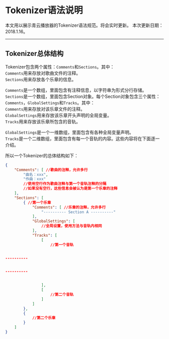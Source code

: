﻿
# **Tokenizer语法说明**

本文用以展示青云播放器的Tokenizer语法规范。将会实时更新。
本次更新日期：2018.1.16。

------------------

## **Tokenizer总体结构**

Tokenizer包含两个属性：`Comments`和`Sections`。其中：     
`Comments`用来存放对歌曲文件的注释。     
`Sections`用来存放各个乐章的信息。

`Comments`是一个数组，里面包含有注释信息，以字符串为形式分行存储。    
`Sections`是一个数组，里面包含Section对象。每个Section对象包含三个属性：`Comments`，`GlobalSettings`和`Tracks`。其中：     
`Comments`用来存放对该乐章文件的注释。     
`GlobalSettings`用来存放该乐章开头声明的全局变量。     
`Tracks`用来存放该乐章所包含的音轨。

`GlobalSettings`是一个一维数组，里面包含有各种全局变量声明。    
`Tracks`是一个二维数组，里面包含有每一个音轨的内容。这些内容将在下面逐一介绍。

所以一个Tokenizer的总体结构如下：
```JSON
{
    "Comments": [ //歌曲的注释，允许多行
        "曲名：xxx",
        "作曲：xxx"
        //使用空行作为歌曲注释与第一个音轨注释的分隔
        //如果没有空行，这些信息会被认为是第一个乐章的注释
    ],
    "Sections": [
        { //第一个乐章
            "Comments": [ //乐章的注释，允许多行
                "---------- Section A ----------"
            ],
            "GlobalSettings": [
                //全局设置，使用方法与音轨内相同
            ],
            "Tracks": [
                [
                    //第一个音轨


----------


----------


                ],
                [
                    //第二个音轨
                ]
            ]
        },
        {
            //第二个乐章
        }
    ]
}
```







